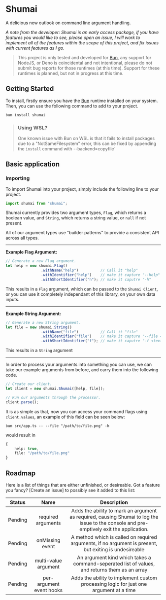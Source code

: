 # Shumai

A delicious new outlook on command line argument handling.

*A note from the developer: Shumai is an early access package, if you have features you would like to see, please open an issue, I will work to implement all of the features within the scope of this project, and fix issues with current features as I go.*

> This project is only tested and developed for [Bun](https://bun.sh), any support for NodeJS, or Deno is coincidental and not intentional, please do not submit bug reports for those runtimes (at this time). Support for these runtimes is planned, but not in progress at this time.

## Getting Started

To install, firstly ensure you have the [Bun](https://bun.sh) runtime installed on your system. Then, you can use the following command to add to your project.

```sh
bun install shumai
```

> ### **Using WSL?**
>
> One known issue with Bun on WSL is that it fails to install packages due to a "NotSameFilesystem" error, this can be fixed by appending the `install` command with  --backend=copyfile`

## Basic application

### Importing

To import Shumai into your project, simply include the following line to your project.

```ts
import shumai from "shumai";
```

Shumai currently provides two argument types, `Flag`, which returns a boolean value, and `String`, which returns a string value, or `null` if not present.

All of our argument types use "builder patterns" to provide a consistent API across all types.

---

**Example Flag Argument:**

```ts
// Generate a new Flag argument.
let help = new shumai.Flag()
                .withName("help")          // Call it "help"
                .withIdentifier("help")    // make it capture "--help"
                .withShortIdentifier("h"); // make it caputre "-h"
```

This results in a `Flag` argument, which can be passed to the `Shumai Client`, or you can use it completely independant of this library, on your own data inputs.

---

**Example String Argument:**

```ts
// Generate a new String argument.
let file = new shumai.String()
                .withName("file")          // Call it "file"
                .withIdentifier("file")    // make it capture "--file <text>"
                .withShortIdentifier("f"); // make it caputre "-f <text>"
```

This results in a `String` argument

---

In order to process your arguments into something you can use, we can take our example arguments from before, and carry them into the following code.

```ts
// Create our client.
let client = new shumai.Shumai([help, file]);

// Run our arguments through the processor.
client.parse();
```

It is as simple as that, now you can access your command flags using `client.values`, an example of this field can be seen below:

```
bun src/app.ts -- --file "/path/to/file.png" -h
```

would result in

```ts
{
    help: true,
    file: "/path/to/file.png"
}
```

## Roadmap

Here is a list of things that are either unfinished, or desireable. Got a feature you fancy? [Create an issue] to possibly see it added to this list:

| Status | Name | Description |
|:------:|:----:|:-----------:|
| Pending|required arguments|Adds the ability to mark an argument as required, causing Shumai to log the issue to the console and pre-emptively exit the application.|
| Pending|onMissing event|A method which is called on required arguments, if no argument is present, but exiting is undesireable|
| Pending|multi-value argument|An argument kind which takes a command-seperated list of values, and returns them as an array|
| Pending|per-argument event hooks|Adds the ability to implement custom processing logic for just one argument at a time|
